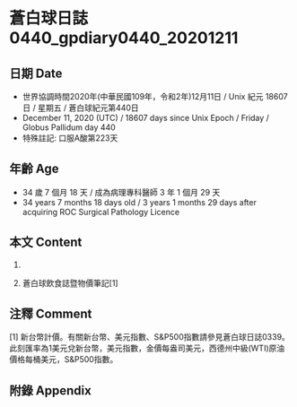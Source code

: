 [_metadata_:encoding]: - "utf-8"
[_metadata_:language]: - "zh-Hant-TW"
[_metadata_:fileformat]: - "markdown"
[_metadata_:MIME_type]: - "text/plain"
[_metadata_:markdown_version]: - "commonmark version 0.29"
[_metadata_:markdown_spec]: - "https://spec.commonmark.org/0.29/"

# 蒼白球日誌0440_gpdiary0440_20201211 #

## 日期 Date ##

* 世界協調時間2020年(中華民國109年，令和2年)12月11日 / Unix 紀元 18607 日 / 星期五 / 蒼白球紀元第440日
* December 11, 2020 (UTC) / 18607 days since Unix Epoch / Friday / Globus Pallidum day 440
* 特殊註記: 口服A酸第223天

## 年齡 Age ##

* 34 歲 7 個月 18 天 / 成為病理專科醫師 3 年 1 個月 29 天
* 34 years 7 months 18 days old / 3 years 1 months 29 days after acquiring ROC Surgical Pathology Licence

## 本文 Content ##

1. 

    
2. 蒼白球飲食誌暨物價筆記[1]

    

## 注釋 Comment ##

[1] 新台幣計價。有關新台幣、美元指數、S&P500指數請參見蒼白球日誌0339。此刻匯率為1美元兌新台幣，美元指數，金價每盎司美元，西德州中級(WTI)原油價格每桶美元，S&P500指數。



## 附錄 Appendix ##


